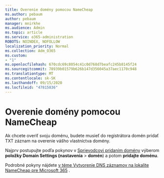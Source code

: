 ```yaml
---
title: Overenie domény pomocou NameCheap
ms.author: pebaum
author: pebaum
manager: mnirkhe
ms.audience: Admin
ms.topic: article
ms.service: o365-administration
ROBOTS: NOINDEX, NOFOLLOW
localization_priority: Normal
ms.collection: Adm_O365
ms.custom:
- "1"
ms.openlocfilehash: 670cdc69c8054c41c0d768d7beafc245b8145f24
ms.sourcegitcommit: 78939b01579b626b147d356045a37aec1170c948
ms.translationtype: MT
ms.contentlocale: sk-SK
ms.lasthandoff: 09/15/2020
ms.locfileid: "47815836"
---
```

# <a name="verify-your-domain-with-namecheap"></a>Overenie domény pomocou NameCheap

Ak chcete overiť svoju doménu, budete musieť do registrátora domén pridať TXT záznam na overenie vášho vlastníctva domény. 

Najprv postupujte podľa pokynov v [Sprievodcovi pridaním domény](https://admin.microsoft.com/Adminportal#/Domains) výberom **položky Domain Settings (nastavenia** \> **domén**) a potom **pridajte doménu**.
  
Podrobné pokyny nájdete [v téme Vytvorenie DNS záznamov na lokalite NameCheap pre Microsoft 365](https://docs.microsoft.com/microsoft-365/admin/dns/create-dns-records-at-namecheap) .